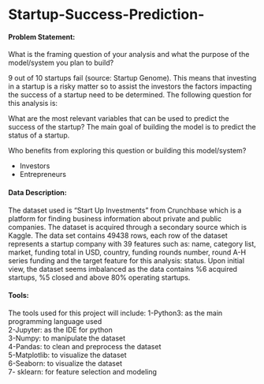 # Startup-Success-Prediction-

<h4>Problem Statement:</h4>

What is the framing question of your analysis and what the purpose of the
model/system you plan to build?

9 out of 10 startups fail (source: Startup Genome). This means that investing in
a startup is a risky matter so to assist the investors the factors impacting the
success of a startup need to be determined. The following question for this
analysis is:

What are the most relevant variables that can be used to predict the success
of the startup?
The main goal of building the model is to predict the status of a startup.

Who benefits from exploring this question or building this model/system?
- Investors
- Entrepreneurs

<h4>Data Description:</h4>

The dataset used is “Start Up Investments” from Crunchbase which is a
platform for finding business information about private and public
companies. The dataset is acquired through a secondary source which is
Kaggle.
The data set contains 49438 rows, each row of the dataset represents a
startup company with 39 features such as: name, category list, market,
funding total in USD, country, funding rounds number, round A-H series
funding and the target feature for this analysis: status.
Upon initial view, the dataset seems imbalanced as the data contains %6
acquired startups, %5 closed and above 80% operating startups.


<h4>Tools:</h4>

The tools used for this project will include:
1-Python3: as the main programming language used<br/>
2-Jupyter: as the IDE for python<br/>
3-Numpy: to manipulate the dataset<br/>
4-Pandas: to clean and preprocess the dataset<br/>
5-Matplotlib: to visualize the dataset<br/>
6-Seaborn: to visualize the dataset<br/>
7- sklearn: for feature selection and modeling<br/>

